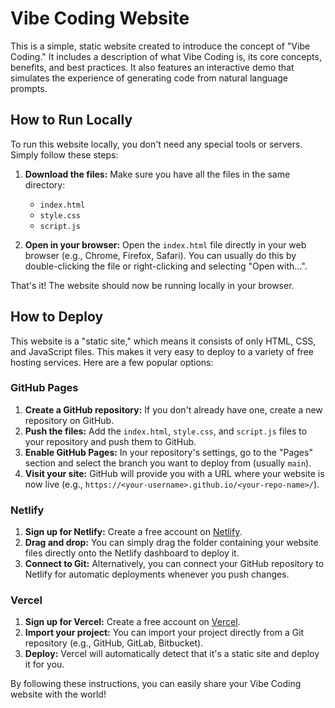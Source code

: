 # Vibe Coding Website

This is a simple, static website created to introduce the concept of "Vibe Coding." It includes a description of what Vibe Coding is, its core concepts, benefits, and best practices. It also features an interactive demo that simulates the experience of generating code from natural language prompts.

## How to Run Locally

To run this website locally, you don't need any special tools or servers. Simply follow these steps:

1.  **Download the files:** Make sure you have all the files in the same directory:
    *   `index.html`
    *   `style.css`
    *   `script.js`

2.  **Open in your browser:** Open the `index.html` file directly in your web browser (e.g., Chrome, Firefox, Safari). You can usually do this by double-clicking the file or right-clicking and selecting "Open with...".

That's it! The website should now be running locally in your browser.

## How to Deploy

This website is a "static site," which means it consists of only HTML, CSS, and JavaScript files. This makes it very easy to deploy to a variety of free hosting services. Here are a few popular options:

### GitHub Pages

1.  **Create a GitHub repository:** If you don't already have one, create a new repository on GitHub.
2.  **Push the files:** Add the `index.html`, `style.css`, and `script.js` files to your repository and push them to GitHub.
3.  **Enable GitHub Pages:** In your repository's settings, go to the "Pages" section and select the branch you want to deploy from (usually `main`).
4.  **Visit your site:** GitHub will provide you with a URL where your website is now live (e.g., `https://<your-username>.github.io/<your-repo-name>/`).

### Netlify

1.  **Sign up for Netlify:** Create a free account on [Netlify](https://www.netlify.com/).
2.  **Drag and drop:** You can simply drag the folder containing your website files directly onto the Netlify dashboard to deploy it.
3.  **Connect to Git:** Alternatively, you can connect your GitHub repository to Netlify for automatic deployments whenever you push changes.

### Vercel

1.  **Sign up for Vercel:** Create a free account on [Vercel](https://vercel.com/).
2.  **Import your project:** You can import your project directly from a Git repository (e.g., GitHub, GitLab, Bitbucket).
3.  **Deploy:** Vercel will automatically detect that it's a static site and deploy it for you.

By following these instructions, you can easily share your Vibe Coding website with the world!
